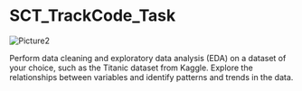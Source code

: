 # SCT_TrackCode_Task



![Picture2](https://github.com/user-attachments/assets/fd19a6cc-2d6e-4e7c-bc91-1c179ac54c5f)





Perform data cleaning and exploratory data analysis (EDA) on a dataset of your choice, such as the Titanic dataset from Kaggle. Explore the relationships between variables and identify patterns and trends in the data.




